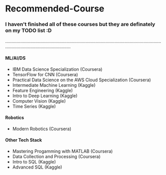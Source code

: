 # Recommended-Course

### I haven't finished all of these courses but they are definately on my TODO list :D
................................................................................................................................................................................

#### ML/AI/DS
- IBM Data Science Specialization (Coursera)
- TensorFlow for CNN (Coursera)
- Practical Data Science on the AWS Cloud Specialization (Coursera)
- Intermediate Machine Learning (Kaggle)
- Feature Engineering (Kaggle)
- Intro to Deep Learning (Kaggle)
- Computer Vision (Kaggle)
- Time Series (Kaggle)

#### Robotics
- Modern Robotics (Coursera)

#### Other Tech Stack
- Mastering Progamming with MATLAB (Coursera)
- Data Collection and Processing (Coursera)
- Intro to SQL (Kaggle)
- Advanced SQL (Kaggle)
